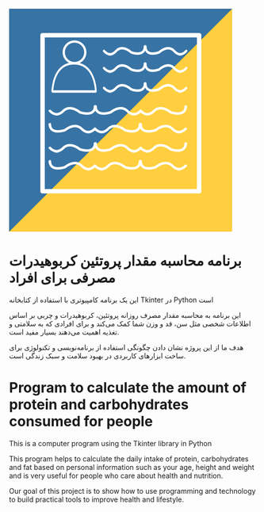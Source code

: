 ![ezcv logo](https://raw.githubusercontent.com/Descent098/ezcv/master/.github/logo.png)


# برنامه محاسبه مقدار پروتئین کربوهیدرات مصرفی برای افراد

این  یک برنامه کامپیوتری با استفاده از کتابخانه Tkinter در Python است

 این برنامه به محاسبه مقدار مصرف روزانه پروتئین، کربوهیدرات و چربی بر اساس اطلاعات شخصی مثل سن، قد و وزن شما کمک می‌کند و برای افرادی که به سلامتی و تغذیه اهمیت می‌دهند بسیار مفید است.

هدف ما از این پروژه نشان دادن چگونگی استفاده از برنامه‌نویسی و تکنولوژی برای ساخت ابزارهای کاربردی در بهبود سلامت و سبک زندگی است.


# Program to calculate the amount of protein and carbohydrates consumed for people

This is a computer program using the Tkinter library in Python

  This program helps to calculate the daily intake of protein, carbohydrates and fat based on personal information such as your age, height and weight and is very useful for people who care about health and nutrition.

Our goal of this project is to show how to use programming and technology to build practical tools to improve health and lifestyle.
